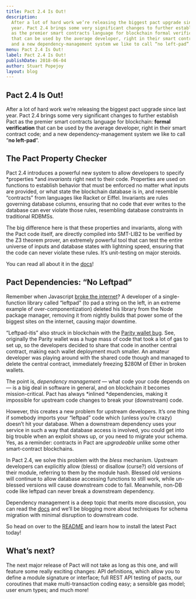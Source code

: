 ```yaml
---
title: Pact 2.4 Is Out!
description:
  After a lot of hard work we’re releasing the biggest pact upgrade since last
  year. Pact 2.4 brings some very significant changes to further establish Pact
  as the premier smart contracts language for blockchain formal verification
  that can be used by the average developer, right in their smart contract code;
  and a new dependency-management system we like to call “no left-pad”.
menu: Pact 2.4 Is Out!
label: Pact 2.4 Is Out!
publishDate: 2018-06-04
author: Stuart Popejoy
layout: blog
---
```


## Pact 2.4 Is Out!

After a lot of hard work we’re releasing the biggest pact upgrade since last
year. Pact 2.4 brings some very significant changes to further establish Pact as
the premier smart contracts language for blockchain: **formal verification**
that can be used by the average developer, right in their smart contract code;
and a new dependency-management system we like to call “**no left-pad**”.

## The Pact Property Checker

Pact 2.4 introduces a powerful new system to allow developers to specify
*properties *and _invariants_ right next to their code. Properties are used on
functions to establish behavior that must be enforced no matter what inputs are
provided, or what state the blockchain database is in, and resemble “contracts”
from languages like Racket or Eiffel. Invariants are rules governing database
columns, ensuring that no code that ever writes to the database can ever violate
those rules, resembling database constraints in traditional RDBMSs.

The big difference here is that these properties and invariants, along with the
Pact code itself, are directly compiled into SMT-LIB2 to be verified by the Z3
theorem prover, an extremely powerful tool that can test the entire universe of
inputs and database states with lightning speed, ensuring that the code can
never violate these rules. It’s unit-testing on major steroids.

You can read all about it in the
[docs](http://pact-language.readthedocs.io/en/latest/pact-properties.html)!

## Pact Dependencies: “No Leftpad”

Remember when Javascript
[broke the internet](https://arstechnica.com/information-technology/2016/03/rage-quit-coder-unpublished-17-lines-of-javascript-and-broke-the-internet/)?
A developer of a single-function library called “leftpad” (to pad a string on
the left, in an extreme example of over-componentization) deleted his library
from the Node package manager, removing it from nightly builds that power some
of the biggest sites on the internet, causing major downtime.

“Leftpad-itis” also struck in blockchain with the
[Parity wallet bug](https://arstechnica.com/information-technology/2017/11/with-deletion-of-one-wallet-280-m-in-ethereum-wallets-gets-frozen/).
See, originally the Parity wallet was a huge mass of code that took a lot of gas
to set up, so the developers decided to share that code in another central
contract, making each wallet deployment much smaller. An amateur developer was
playing around with the shared code though and managed to delete the central
contract, immediately freezing $280M of Ether in broken wallets.

The point is, _dependency management_ — what code your code depends on — is a
big deal in software in general, and on blockchain it becomes mission-critical.
Pact has always *inlined *dependencies, making it impossible for upstream code
changes to break your (downstream) code.

However, this creates a new problem for upstream developers. It’s one thing if
somebody imports your “leftpad” code which (unless you’re crazy) doesn’t hit
your database. When a downstream dependency uses your service in such a way that
database access is involved, you could get into big trouble when an exploit
shows up, or you need to migrate your schema. Yes, as a reminder: contracts in
Pact are _upgradeable_ unlike some other smart-contract blockchains.

In Pact 2.4, we solve this problem with the _bless_ mechanism. Upstream
developers can explicitly allow (bless) or disallow (curse?) old versions of
their module, referring to them by the module hash. Blessed old versions will
continue to allow database accessing functions to still work, while un-blessed
versions will cause downstream code to fail. Meanwhile, non-DB code like leftpad
can never break a downstream dependency.

Dependency management is a deep topic that merits more discussion, you can read
the
[docs](http://pact-language.readthedocs.io/en/latest/pact-reference.html#dependency-management)
and we’ll be blogging more about techniques for schema migration with minimal
disruption to downstream code.

So head on over to the
[README](https://github.com/kadena-io/pact/blob/master/README.md) and learn how
to install the latest Pact today!

## What’s next?

The next major release of Pact will not take as long as this one, and will
feature some really exciting changes: API definitions, which allow you to define
a module signature or interface; full REST API testing of pacts, our coroutines
that make multi-transaction coding easy; a sensible gas model; user enum types;
and much more!
